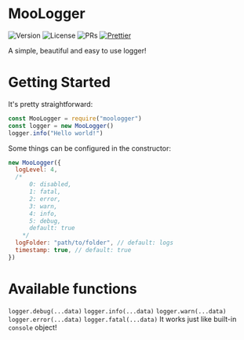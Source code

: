 # MooLogger

![Version](https://img.shields.io/github/package-json/v/LittleCow-moo/MooLogger?logo=github&style=for-the-badge) ![License](https://img.shields.io/github/license/LittleCow-moo/MooLogger?style=for-the-badge&logo=github) ![PRs](https://img.shields.io/github/issues-pr-raw/LittleCow-moo/MooLogger?logo=github&style=for-the-badge) [![Prettier](https://img.shields.io/badge/Code_Style-Prettier-ff69b4.svg?style=for-the-badge)](https://github.com/prettier/prettier)

A simple, beautiful and easy to use logger!

# Getting Started

It's pretty straightforward:

```js
const MooLogger = require("moologger")
const logger = new MooLogger()
logger.info("Hello world!")
```

Some things can be configured in the constructor:

```js
new MooLogger({
  logLevel: 4,
  /*
      0: disabled,
      1: fatal,
      2: error,
      3: warn,
      4: info,
      5: debug,
      default: true
    */
  logFolder: "path/to/folder", // default: logs
  timestamp: true, // default: true
})
```

# Available functions

`logger.debug(...data)`
`logger.info(...data)`
`logger.warn(...data)`
`logger.error(...data)`
`logger.fatal(...data)`
It works just like built-in `console` object!
